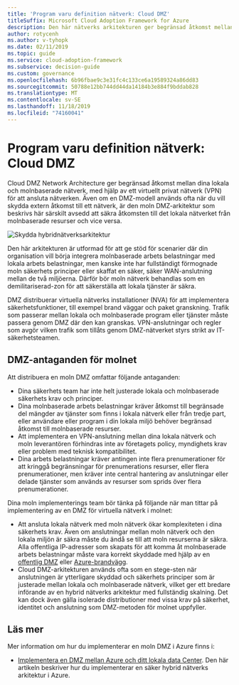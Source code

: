 ```yaml
---
title: 'Program varu definition nätverk: Cloud DMZ'
titleSuffix: Microsoft Cloud Adoption Framework for Azure
description: Den här nätverks arkitekturen ger begränsad åtkomst mellan dina lokala och molnbaserade nätverk.
author: rotycenh
ms.author: v-tyhopk
ms.date: 02/11/2019
ms.topic: guide
ms.service: cloud-adoption-framework
ms.subservice: decision-guide
ms.custom: governance
ms.openlocfilehash: 6b96fbae9c3e31fc4c133ce6a19589324a86dd83
ms.sourcegitcommit: 50788e12bb744dd44da14184b3e884f9bddab828
ms.translationtype: MT
ms.contentlocale: sv-SE
ms.lasthandoff: 11/18/2019
ms.locfileid: "74160041"
---
```

# <a name="software-defined-networking-cloud-dmz"></a>Program varu definition nätverk: Cloud DMZ

Cloud DMZ Network Architecture ger begränsad åtkomst mellan dina lokala och molnbaserade nätverk, med hjälp av ett virtuellt privat nätverk (VPN) för att ansluta nätverken. Även om en DMZ-modell används ofta när du vill skydda extern åtkomst till ett nätverk, är den moln DMZ-arkitektur som beskrivs här särskilt avsedd att säkra åtkomsten till det lokala nätverket från molnbaserade resurser och vice versa.

![Skydda hybridnätverksarkitektur](https://docs.microsoft.com/azure/architecture/reference-architectures/dmz/images/dmz-private.png)

Den här arkitekturen är utformad för att ge stöd för scenarier där din organisation vill börja integrera molnbaserade arbets belastningar med lokala arbets belastningar, men kanske inte har fullständigt förmognade moln säkerhets principer eller skaffat en säker, säker WAN-anslutning mellan de två miljöerna. Därför bör moln nätverk behandlas som en demilitariserad-zon för att säkerställa att lokala tjänster är säkra.

DMZ distribuerar virtuella nätverks installationer (NVA) för att implementera säkerhetsfunktioner, till exempel brand väggar och paket granskning. Trafik som passerar mellan lokala och molnbaserade program eller tjänster måste passera genom DMZ där den kan granskas. VPN-anslutningar och regler som avgör vilken trafik som tillåts genom DMZ-nätverket styrs strikt av IT-säkerhetsteamen.

## <a name="cloud-dmz-assumptions"></a>DMZ-antaganden för molnet

Att distribuera en moln DMZ omfattar följande antaganden:

- Dina säkerhets team har inte helt justerade lokala och molnbaserade säkerhets krav och principer.
- Dina molnbaserade arbets belastningar kräver åtkomst till begränsade del mängder av tjänster som finns i lokala nätverk eller från tredje part, eller användare eller program i din lokala miljö behöver begränsad åtkomst till molnbaserade resurser.
- Att implementera en VPN-anslutning mellan dina lokala nätverk och moln leverantören förhindras inte av företagets policy, myndighets krav eller problem med teknisk kompatibilitet.
- Dina arbets belastningar kräver antingen inte flera prenumerationer för att kringgå begränsningar för prenumerations resurser, eller flera prenumerationer, men kräver inte central hantering av anslutningar eller delade tjänster som används av resurser som sprids över flera prenumerationer.

Dina moln implementerings team bör tänka på följande när man tittar på implementering av en DMZ för virtuella nätverk i molnet:

- Att ansluta lokala nätverk med moln nätverk ökar komplexiteten i dina säkerhets krav. Även om anslutningar mellan moln nätverk och den lokala miljön är säkra måste du ändå se till att moln resurserna är säkra. Alla offentliga IP-adresser som skapats för att komma åt molnbaserade arbets belastningar måste vara korrekt skyddade med hjälp av en [offentlig DMZ](https://docs.microsoft.com/azure/architecture/reference-architectures/dmz/secure-vnet-dmz?toc=https://docs.microsoft.com/azure/cloud-adoption-framework/toc.json&bc=https://docs.microsoft.com/azure/cloud-adoption-framework/_bread/toc.json) eller [Azure-brandvägg](https://docs.microsoft.com/azure/firewall).
- Cloud DMZ-arkitekturen används ofta som en stege-sten när anslutningen är ytterligare skyddad och säkerhets principer som är justerade mellan lokala och molnbaserade nätverk, vilket ger ett bredare införande av en hybrid nätverks arkitektur med fullständig skalning. Det kan dock även gälla isolerade distributioner med vissa krav på säkerhet, identitet och anslutning som DMZ-metoden för molnet uppfyller.

## <a name="learn-more"></a>Läs mer

Mer information om hur du implementerar en moln DMZ i Azure finns i:

- [Implementera en DMZ mellan Azure och ditt lokala data Center](https://docs.microsoft.com/azure/architecture/reference-architectures/dmz/secure-vnet-hybrid). Den här artikeln beskriver hur du implementerar en säker hybrid nätverks arkitektur i Azure.
